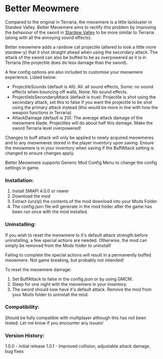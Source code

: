 # Better Meowmere #

Compared to the original in Terraria, the meowmere is a little lackluster in Stardew Valley. Better Meowmere aims to rectify this problem by improving the behaviour of the sword in [Stardew Valley](https://www.stardewvalley.net/) to be more similar to Terraria (along with all the annoying sound effects).

Better meowmere adds a rainbow cat projectile (altered to look a little more stardew-y) that it shot straight ahead when using the secondary attack. The attack of the sword can also be buffed to be as overpowered as it is in Terraria (the projectile does do less damage than the sword).

A few config options are also included to customise your meowmere experience. Listed below:

- ProjectileSounds (default is All): All: all sound effects, Some: no sound effects when bouncing off walls, None: No sound effects.
- ProjectileIsSecondaryAttack (default is true): Projectile is shot using the secondary attack, set this to false if you want the projectile to be shot using the primary attack instead (this would be more in line with how the weapon functions in Terraria)
- AttackDamage (default is 20): The average attack damage of the meowmere blade. Projectiles will do about half this damage. Make the sword Terraria level overpowered!

Changes to buff attack will only be applied to newly acquired meowmeres and to any meowmeres stored in the player inventory upon saving. Ensure the meowmere is in your inventory when saving if the BuffAttack setting is changed to ensure changes apply.

Better Meowmere supports Generic Mod Config Menu to change the config settings in game.

### Installation: ###

1. Install SMAPI 4.0.0 or newer
2. Download the mod
3. Extract (unzip) the contents of the mod download into your Mods Folder.
4. The config.json file will generate in the mod folder after the game has been run once with the mod installed.

### Uninstalling: ###

If you wish to reset the meowmere to it's default attack strength before uninstalling, a few special actions are needed. Otherwise, the mod can simply be removed from the Mods folder to uninstall!

Failing to complete the special actions will result in a permanently buffed meowmere. Not game breaking, but probably not intended!

To reset the meowmere damage:

1. Set BuffAttack to false in the config.json or by using GMCM.
2. Sleep for one night with the meowmere in your inventory.
3. The sword should now have it's default attack. Remove the mod from your Mods folder to uninstall the mod.

### Compatibility: ###

Should be fully compatible with multiplayer although this has not been tested. Let me know if you encounter any issues!

### Version History: ###
1.0.0 - initial release
1.0.1 - Improved collision, adjustable attack damage, bug fixes
